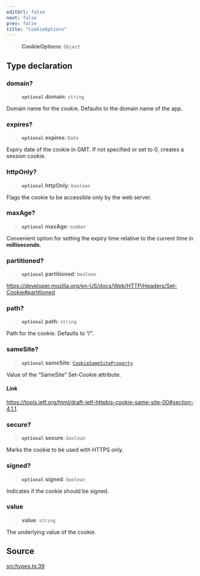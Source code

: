 ```yaml
---
editUrl: false
next: false
prev: false
title: "CookieOptions"
---
```


> **CookieOptions**: `Object`

## Type declaration

### domain?

> **`optional`** **domain**: `string`

Domain name for the cookie. Defaults to the domain name of the app.

### expires?

> **`optional`** **expires**: `Date`

Expiry date of the cookie in GMT. If not specified or set to 0, creates a session cookie.

### httpOnly?

> **`optional`** **httpOnly**: `boolean`

Flags the cookie to be accessible only by the web server.

### maxAge?

> **`optional`** **maxAge**: `number`

Convenient option for setting the expiry time relative to the current time in **milliseconds**.

### partitioned?

> **`optional`** **partitioned**: `boolean`

https://developer.mozilla.org/en-US/docs/Web/HTTP/Headers/Set-Cookie#partitioned

### path?

> **`optional`** **path**: `string`

Path for the cookie. Defaults to “/”.

### sameSite?

> **`optional`** **sameSite**: [`CookieSameSiteProperty`](CookieSameSiteProperty.md)

Value of the “SameSite” Set-Cookie attribute.

#### Link

https://tools.ietf.org/html/draft-ietf-httpbis-cookie-same-site-00#section-4.1.1.

### secure?

> **`optional`** **secure**: `boolean`

Marks the cookie to be used with HTTPS only.

### signed?

> **`optional`** **signed**: `boolean`

Indicates if the cookie should be signed.

### value

> **value**: `string`

The underlying value of the cookie.

## Source

[src/types.ts:39](https://github.com/eddienubes/sagetest/blob/02c3b82/src/types.ts#L39)
